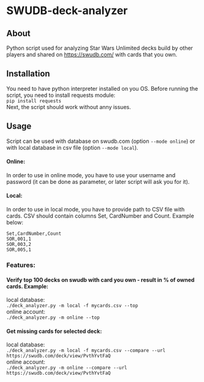 # SWUDB-deck-analyzer
## About
Python script used for analyzing Star Wars Unlimited decks build by other players and shared on https://swudb.com/ with cards that you own. 
## Installation
You need to have python interpreter installed on you OS. Before running the script, you need to install requests module:\
```pip install requests```\
Next, the script should work without anny issues.
## Usage
Script can be used with database on swudb.com (option ```--mode online```) or with local database in csv file (option ```--mode local```). 
#### Online:
In order to use in online mode, you have to use your username and password (it can be done as parameter, or later script will ask you for it).
#### Local:
In order to use in local mode, you have to provide path to CSV file with cards. CSV should contain columns Set, CardNumber and Count. Example below:
```CSV
Set,CardNumber,Count
SOR,001,1
SOR,003,2
SOR,005,1
```

### Features:
#### Verify top 100 decks on swudb with card you own - result in % of owned cards. Example:
local database:\
```./deck_analyzer.py -m local -f mycards.csv --top```\
online account:\
```./deck_analyzer.py -m online --top```
#### Get missing cards for selected deck:
local database:\
```./deck_analyzer.py -m local -f mycards.csv --compare --url https://swudb.com/deck/view/PvthYvtFaQ```\
online account:\
```./deck_analyzer.py -m online --compare --url https://swudb.com/deck/view/PvthYvtFaQ```
